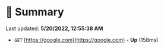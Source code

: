 # 📖 Summary
Last updated: **5/20/2022, 12:55:38 AM**

- `GET` [https://google.com](https://google.com) - **Up** (158ms)
